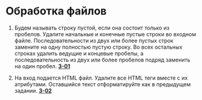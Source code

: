 # Обработка файлов

1. Будем называть строку пустой, если она состоит только из пробелов. Удалите начальные и конечные пустые строки во входном
файле. Последовательности из двух или более пустых строк замените на одну полностью пустую строку. Во всех остальных строках удалить ведущие и концевые пробелы, а последовательность из двух или более пробелов подряд заменить на один пробел. [**3-01**](Task301.pl)

2. На вход подается HTML файл. Удалите все HTML теги вместе с их атрибутами. Оставшийся текст отформатируйте как в предыдущем задании. [**3-02**](Task302.pl)
